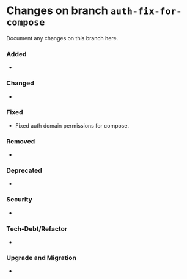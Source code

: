# Changes on branch `auth-fix-for-compose`
Document any changes on this branch here.
### Added
-

### Changed
-

### Fixed
- Fixed auth domain permissions for compose.

### Removed
-

### Deprecated
-

### Security
-

### Tech-Debt/Refactor
-

### Upgrade and Migration
-
